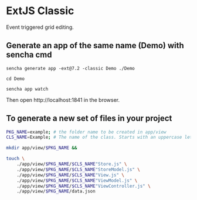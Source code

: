 # ExtJS Classic 

Event triggered grid editing.

Generate an app of the same name (Demo) with sencha cmd
-------------------------------------------------------

```shell
sencha generate app -ext@7.2 -classic Demo ./Demo

cd Demo

sencha app watch
```

Then open http://localhost:1841 in the browser.

To generate a new set of files in your project
---------------------------------------------

```bash
PKG_NAME=example; # the folder name to be created in app/view
CLS_NAME=Example; # The name of the class. Starts with an uppercase letter

mkdir app/view/$PKG_NAME &&

touch \
    ./app/view/$PKG_NAME/$CLS_NAME"Store.js" \
    ./app/view/$PKG_NAME/$CLS_NAME"StoreModel.js" \
    ./app/view/$PKG_NAME/$CLS_NAME"View.js" \
    ./app/view/$PKG_NAME/$CLS_NAME"ViewModel.js" \
    ./app/view/$PKG_NAME/$CLS_NAME"ViewController.js" \
    ./app/view/$PKG_NAME/data.json
```
